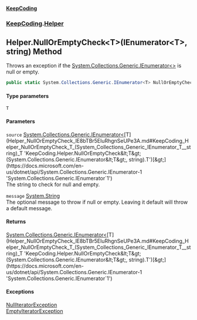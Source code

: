 #### [KeepCoding](index.md 'index')
### [KeepCoding](KeepCoding.md 'KeepCoding').[Helper](Helper.md 'KeepCoding.Helper')
## Helper.NullOrEmptyCheck&lt;T&gt;(IEnumerator&lt;T&gt;, string) Method
Throws an exception if the [System.Collections.Generic.IEnumerator&lt;&gt;](https://docs.microsoft.com/en-us/dotnet/api/System.Collections.Generic.IEnumerator-1 'System.Collections.Generic.IEnumerator`1') is null or empty.  
```csharp
public static System.Collections.Generic.IEnumerator<T> NullOrEmptyCheck<T>(this System.Collections.Generic.IEnumerator<T> source, string message=null);
```
#### Type parameters
<a name='KeepCoding_Helper_NullOrEmptyCheck_T_(System_Collections_Generic_IEnumerator_T__string)_T'></a>
`T`  
  
#### Parameters
<a name='KeepCoding_Helper_NullOrEmptyCheck_T_(System_Collections_Generic_IEnumerator_T__string)_source'></a>
`source` [System.Collections.Generic.IEnumerator&lt;](https://docs.microsoft.com/en-us/dotnet/api/System.Collections.Generic.IEnumerator-1 'System.Collections.Generic.IEnumerator`1')[T](Helper_NullOrEmptyCheck_lE8bTBr5EluRhgnSeUPe3A.md#KeepCoding_Helper_NullOrEmptyCheck_T_(System_Collections_Generic_IEnumerator_T__string)_T 'KeepCoding.Helper.NullOrEmptyCheck&lt;T&gt;(System.Collections.Generic.IEnumerator&lt;T&gt;, string).T')[&gt;](https://docs.microsoft.com/en-us/dotnet/api/System.Collections.Generic.IEnumerator-1 'System.Collections.Generic.IEnumerator`1')  
The string to check for null and empty.
  
<a name='KeepCoding_Helper_NullOrEmptyCheck_T_(System_Collections_Generic_IEnumerator_T__string)_message'></a>
`message` [System.String](https://docs.microsoft.com/en-us/dotnet/api/System.String 'System.String')  
The optional message to throw if null or empty. Leaving it default will throw a default message.
  
#### Returns
[System.Collections.Generic.IEnumerator&lt;](https://docs.microsoft.com/en-us/dotnet/api/System.Collections.Generic.IEnumerator-1 'System.Collections.Generic.IEnumerator`1')[T](Helper_NullOrEmptyCheck_lE8bTBr5EluRhgnSeUPe3A.md#KeepCoding_Helper_NullOrEmptyCheck_T_(System_Collections_Generic_IEnumerator_T__string)_T 'KeepCoding.Helper.NullOrEmptyCheck&lt;T&gt;(System.Collections.Generic.IEnumerator&lt;T&gt;, string).T')[&gt;](https://docs.microsoft.com/en-us/dotnet/api/System.Collections.Generic.IEnumerator-1 'System.Collections.Generic.IEnumerator`1')  
#### Exceptions
[NullIteratorException](NullIteratorException.md 'KeepCoding.Internal.NullIteratorException')  
[EmptyIteratorException](EmptyIteratorException.md 'KeepCoding.Internal.EmptyIteratorException')  
